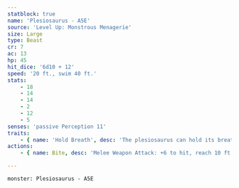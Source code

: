 ```yaml
---
statblock: true
name: 'Plesiosaurus - A5E'
source: 'Level Up: Monstrous Menagerie'
size: Large
type: Beast
cr: 7
ac: 13
hp: 45
hit_dice: '6d10 + 12'
speed: '20 ft., swim 40 ft.'
stats:
    - 18
    - 14
    - 14
    - 2
    - 12
    - 5
senses: 'passive Perception 11'
traits:
    - { name: 'Hold Breath', desc: 'The plesiosaurus can hold its breath for 1 hour.' }
actions:
    - { name: Bite, desc: 'Melee Weapon Attack: +6 to hit, reach 10 ft., one target. Hit: 15 (2d10 + 4) piercing damage. The target makes a DC 14 Strength saving throw. On a failure, it is pulled up to 5 feet towards the plesiosaurus.' }

---
```

```statblock
monster: Plesiosaurus - A5E
```
